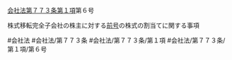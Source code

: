 [会社法第７７３条第１項](会社法＿＿＿＿第７７３条第１項)第６号

株式移転完全子会社の株主に対する[前号](会社法＿＿＿＿第７７３条第１項第５号)の株式の割当てに関する事項


#会社法
#会社法/第７７３条
#会社法/第７７３条/第１項
#会社法/第７７３条/第１項/第６号
